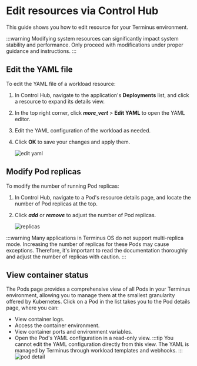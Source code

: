 # Edit resources via Control Hub
This guide shows you how to edit resource for your Terminus environment.

:::warning
Modifying system resources can significantly impact system stability and performance. Only proceed with modifications under proper guidance and instructions.
:::
## Edit the YAML file

To edit the YAML file of a workload resource:

1. In Control Hub, navigate to the application's **Deployments** list, and click a resource to expand its details view.
2. In the top right corner, click **<i class="material-icons">more_vert</i>** > **Edit YAML** to open the YAML editor.
3. Edit the YAML configuration of the workload as needed.
4. Click **OK** to save your changes and apply them.

   ![edit yaml](/images/how-to/terminus/controlhub/browse/10.jpg)

## Modify Pod replicas

To modify the number of running Pod replicas:

1. In Control Hub, navigate to a Pod's resource details page, and locate the number of Pod replicas at the top.
2. Click **<i class="material-icons">add</i>** or **<i class="material-icons">remove</i>** to adjust the number of Pod replicas.

   ![replicas](/images/how-to/terminus/controlhub/browse/09.jpg)

:::warning
Many applications in Terminus OS do not support multi-replica mode. Increasing the number of replicas for these Pods may cause exceptions. Therefore, it's important to read the documentation thoroughly and adjust the number of replicas with caution.
:::


## View container status
The Pods page provides a comprehensive view of all Pods in your Terminus environment, allowing you to manage them at the smallest granularity offered by Kubernetes.
Click on a Pod in the list takes you to the Pod details page, where you can:
- View container logs.
- Access the container environment.
- View container ports and environment variables.
- Open the Pod's YAML configuration in a read-only view.
  :::tip
  You cannot edit the YAML configuration directly from this view. The YAML is managed by Terminus through workload templates and webhooks.
  :::
![pod detail](/images/how-to/terminus/controlhub/pods/02.jpg)

